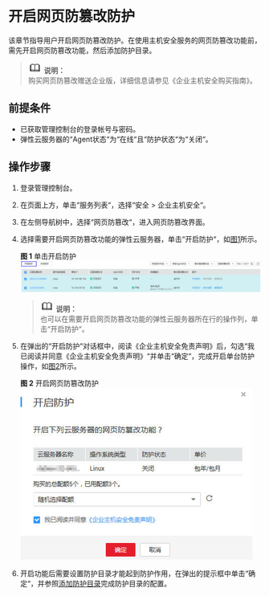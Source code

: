 # 开启网页防篡改防护<a name="ZH-CN_TOPIC_0116058063"></a>

该章节指导用户开启网页防篡改防护。在使用主机安全服务的网页防篡改功能前，需先开启网页防篡改功能，然后添加防护目录。

>![](public_sys-resources/icon-note.gif) **说明：**   
>购买网页防篡改赠送企业版，详细信息请参见《企业主机安全购买指南》。  

## 前提条件<a name="section2256777914731"></a>

-   已获取管理控制台的登录帐号与密码。
-   弹性云服务器的“Agent状态“为“在线“且“防护状态“为“关闭“。

## 操作步骤<a name="section206153329180"></a>

1.  登录管理控制台。
2.  在页面上方，单击“服务列表“，选择“安全  \>  企业主机安全“。
3.  在左侧导航树中，选择“网页防篡改“，进入网页防篡改界面。
4.  选择需要开启网页防篡改功能的弹性云服务器，单击“开启防护“，如[图1](#fig1500172333412)所示。

    **图 1**  单击开启防护<a name="fig1500172333412"></a>  
    ![](figures/单击开启防护.jpg "单击开启防护")

    >![](public_sys-resources/icon-note.gif) **说明：**   
    >也可以在需要开启网页防篡改功能的弹性云服务器所在行的操作列，单击“开启防护“。  

5.  在弹出的“开启防护“对话框中，阅读《企业主机安全免责声明》后，勾选“我已阅读并同意《企业主机安全免责声明》“并单击“确定“，完成开启单台防护操作，如[图2](#fig10424195243220)所示。

    **图 2**  开启网页防篡改防护<a name="fig10424195243220"></a>  
    ![](figures/开启网页防篡改防护.jpg "开启网页防篡改防护")

6.  开启功能后需要设置防护目录才能起到防护作用，在弹出的提示框中单击“确定“，并参照[添加防护目录](添加防护目录.md)完成防护目录的配置。

